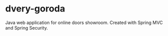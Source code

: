 dvery-goroda
============

Java web application for online doors showroom.
Created with Spring MVC and Spring Security.
